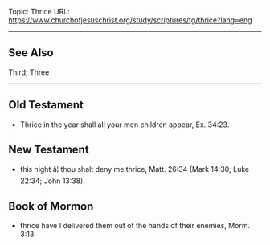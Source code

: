 Topic: Thrice
URL: https://www.churchofjesuschrist.org/study/scriptures/tg/thrice?lang=eng

---

## See Also

Third; Three

---

## Old Testament

- Thrice in the year shall all your men children appear, Ex. 34:23.

## New Testament

- this night â¦ thou shalt deny me thrice, Matt. 26:34 (Mark 14:30; Luke 22:34; John 13:38).

## Book of Mormon

- thrice have I delivered them out of the hands of their enemies, Morm. 3:13.

